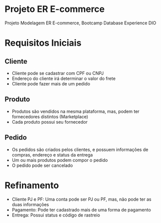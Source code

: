 # Projeto ER E-commerce
Projeto Modelagem ER E-commerce, Bootcamp Database Experience DIO

# Requisitos Iniciais

## Cliente
* Cliente pode se cadastrar com CPF ou CNPJ 
* Endereço do cliente irá determinar o valor do frete
* Cliente pode fazer mais de um pedido

## Produto
* Produtos são vendidos na mesma plataforma, mas, podem ter fornecedores distintos (Marketplace)
* Cada produto possui seu fornecedor

## Pedido
* Os pedidos são criados pelos clientes, e possuem informações de compras, endereço e status da entrega
* Um ou mais produtos podem compor o pedido
* O pedido pode ser cancelado



# Refinamento 

* Cliente PJ e PF: Uma conta pode ser PJ ou PF, mas, não pode ter as duas informações
* Pagamento: Pode ter cadastrado mais de uma forma de pagamento
* Entrega: Possui status e código de rastreio














